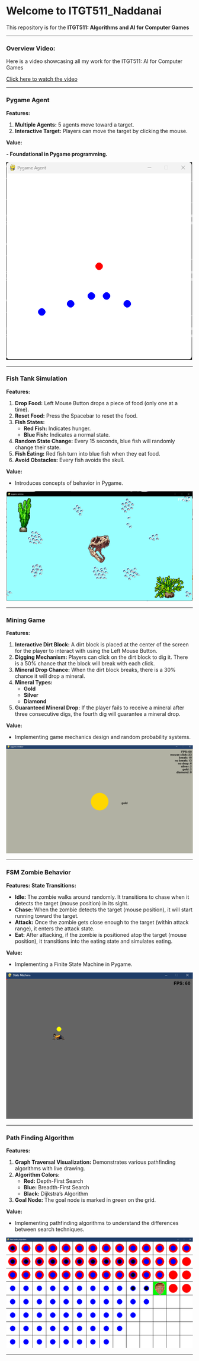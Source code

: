 # Welcome to ITGT511_Naddanai

This repository is for the **ITGT511: Algorithms and AI for Computer Games**

---

### Overview Video:  
Here is a video showcasing all my work for the ITGT511: AI for Computer Games

[Click here to watch the video](https://www.youtube.com/watch?v=PtTs8VlTrkg)

---

### **Pygame Agent**  
**Features:**
1. **Multiple Agents:** 5 agents move toward a target.
2. **Interactive Target:** Players can move the target by clicking the mouse.

**Value:**

   **- Foundational in Pygame programming.**  

![Pygame Agent](https://github.com/naddanai55/ITGT511_Naddanai/blob/main/Pic/Pygame%20Agent.png)

---

### **Fish Tank Simulation**  
**Features:**
1. **Drop Food:** Left Mouse Button drops a piece of food (only one at a time).
2. **Reset Food:** Press the Spacebar to reset the food.
3. **Fish States:**
   - **Red Fish:** Indicates hunger.
   - **Blue Fish:** Indicates a normal state.
4. **Random State Change:** Every 15 seconds, blue fish will randomly change their state.
5. **Fish Eating:** Red fish turn into blue fish when they eat food.
6. **Avoid Obstacles:** Every fish avoids the skull.

**Value:**

   - Introduces concepts of behavior in Pygame.

![Fish Tank](https://github.com/naddanai55/ITGT511_Naddanai/blob/main/Pic/fish%20tank.png)

---

### **Mining Game**  
**Features:**
1. **Interactive Dirt Block:** A dirt block is placed at the center of the screen for the player to interact with using the Left Mouse Button.
2. **Digging Mechanism:** Players can click on the dirt block to dig it. There is a 50% chance that the block will break with each click.
3. **Mineral Drop Chance:** When the dirt block breaks, there is a 30% chance it will drop a mineral.
4. **Mineral Types:**  
   - **Gold**
   - **Silver**
   - **Diamond**
5. **Guaranteed Mineral Drop:** If the player fails to receive a mineral after three consecutive digs, the fourth dig will guarantee a mineral drop.

**Value:**

   - Implementing game mechanics design and random probability systems.  

![Mining Game](https://github.com/naddanai55/ITGT511_Naddanai/blob/main/Pic/mining_game.png)

---

### **FSM Zombie Behavior**  
**Features:**
**State Transitions:**
 - **Idle:** The zombie walks around randomly. It transitions to chase when it detects the target (mouse position) in its sight.
 - **Chase:** When the zombie detects the target (mouse position), it will start running toward the target.
 - **Attack:** Once the zombie gets close enough to the target (within attack range), it enters the attack state.
 - **Eat:** After attacking, if the zombie is positioned atop the target (mouse position), it transitions into the eating state and simulates eating.

**Value:**

   - Implementing a Finite State Machine in Pygame. 

![Zombie Behavior](https://github.com/naddanai55/ITGT511_Naddanai/blob/main/Pic/fsm%20pic.png)

---

### **Path Finding Algorithm**  
**Features:**
1. **Graph Traversal Visualization:** Demonstrates various pathfinding algorithms with live drawing.
2. **Algorithm Colors:**
   - **Red:** Depth-First Search
   - **Blue:** Breadth-First Search
   - **Black:** Dijkstra’s Algorithm
3. **Goal Node:** The goal node is marked in green on the grid.

**Value:**

   - Implementing pathfinding algorithms to understand the differences between search techniques. 

![Path Finding](https://github.com/naddanai55/ITGT511_Naddanai/blob/main/Pic/path%20pic.png)

---
